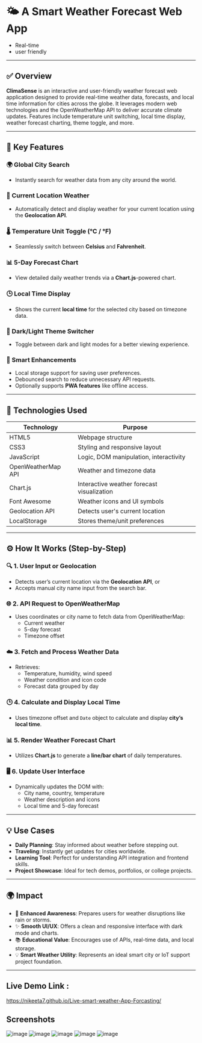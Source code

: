 # 🌤️ A Smart Weather Forecast Web App

- Real-time
- user friendly

---

## ✅ Overview

**ClimaSense** is an interactive and user-friendly weather forecast web application designed to provide real-time weather data, 
forecasts, and local time information for cities across the globe. It leverages modern web technologies and the OpenWeatherMap API 
to deliver accurate climate updates. Features include temperature unit switching, local time display, weather forecast charting, theme toggle, and more.

---

## 🌟 Key Features

### 🌍 Global City Search
- Instantly search for weather data from any city around the world.

### 📍 Current Location Weather
- Automatically detect and display weather for your current location using the **Geolocation API**.

### 🌡 Temperature Unit Toggle (°C / °F)
- Seamlessly switch between **Celsius** and **Fahrenheit**.

### 📊 5-Day Forecast Chart
- View detailed daily weather trends via a **Chart.js**-powered chart.

### 🕒 Local Time Display
- Shows the current **local time** for the selected city based on timezone data.

### 🎨 Dark/Light Theme Switcher
- Toggle between dark and light modes for a better viewing experience.

### 🧠 Smart Enhancements
- Local storage support for saving user preferences.
- Debounced search to reduce unnecessary API requests.
- Optionally supports **PWA features** like offline access.

---

## 🧰 Technologies Used

| Technology            | Purpose                                      |
|-----------------------|----------------------------------------------|
| HTML5                 | Webpage structure                            |
| CSS3                  | Styling and responsive layout                |
| JavaScript            | Logic, DOM manipulation, interactivity       |
| OpenWeatherMap API    | Weather and timezone data                    |
| Chart.js              | Interactive weather forecast visualization   |
| Font Awesome          | Weather icons and UI symbols                 |
| Geolocation API       | Detects user's current location              |
| LocalStorage          | Stores theme/unit preferences                |


---

## ⚙️ How It Works (Step-by-Step)

### 🔍 1. User Input or Geolocation
- Detects user’s current location via the **Geolocation API**, or
- Accepts manual city name input from the search bar.

### 🌐 2. API Request to OpenWeatherMap
- Uses coordinates or city name to fetch data from OpenWeatherMap:
  - Current weather
  - 5-day forecast
  - Timezone offset

### ☁️ 3. Fetch and Process Weather Data
- Retrieves:
  - Temperature, humidity, wind speed
  - Weather condition and icon code
  - Forecast data grouped by day

### 🕒 4. Calculate and Display Local Time
- Uses timezone offset and `Date` object to calculate and display **city’s local time**.

### 📊 5. Render Weather Forecast Chart
- Utilizes **Chart.js** to generate a **line/bar chart** of daily temperatures.

### 🖥️ 6. Update User Interface
- Dynamically updates the DOM with:
  - City name, country, temperature
  - Weather description and icons
  - Local time and 5-day forecast

---

## 💡 Use Cases

- **Daily Planning**: Stay informed about weather before stepping out.
- **Traveling**: Instantly get updates for cities worldwide.
- **Learning Tool**: Perfect for understanding API integration and frontend skills.
- **Project Showcase**: Ideal for tech demos, portfolios, or college projects.

---

## 🌍 Impact

- 🧠 **Enhanced Awareness**: Prepares users for weather disruptions like rain or storms.
- ✨ **Smooth UI/UX**: Offers a clean and responsive interface with dark mode and charts.
- 📚 **Educational Value**: Encourages use of APIs, real-time data, and local storage.
- 💡 **Smart Weather Utility**: Represents an ideal smart city or IoT support project foundation.

---

## Live Demo Link :


 https://nikeeta7.github.io/Live-smart-weather-App-Forcasting/


## Screenshots

![image](https://github.com/user-attachments/assets/2c55a03d-2085-4a7b-956a-4d2fb4d4ec8b)
![image](https://github.com/user-attachments/assets/5965f717-a301-4ed6-94a1-95ab391b4d88)
![image](https://github.com/user-attachments/assets/6c492ff5-5335-4ff8-96a4-61968fc6f6fd)
![image](https://github.com/user-attachments/assets/c8ced46b-7e24-41a3-8ce9-714f230c1daa)
![image](https://github.com/user-attachments/assets/ed237640-359a-42de-ab45-e771d92aafc3)





